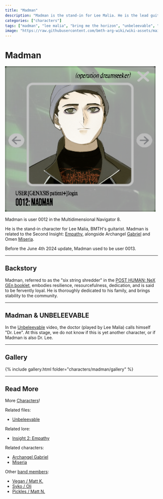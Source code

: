 ```yaml
---
title: "Madman"
description: "Madman is the stand-in for Lee Malia. He is the lead guitarist of Bring Me The Horizon."
categories: ["characters"]
tags: ["madman", "lee malia", "bring me the horizon", "unbeleevable", "bmth"]
image: "https://raw.githubusercontent.com/bmth-arg-wiki/wiki-assets/main/characters/madman/12madman.png"
---
```


# Madman

![Madman's avatar](https://raw.githubusercontent.com/bmth-arg-wiki/wiki-assets/main/characters/madman/12madman.png)

Madman is user 0012 in the Multidimensional Navigator 8.

He is the stand-in character for Lee Malia, BMTH's guitarist.
Madman is related to the Second Insight: [Empathy](../lore/insight2-empathy), 
alongside Archangel [Gabriel](gabriel) and Omen [Miseria](miseria).

Before the June 4th 2024 update, Madman used to be user 0013.

***

## Backstory

Madman, referred to as the "six string shredder" in the [POST HUMAN: NeX GEn booklet](../lore/booklet), 
embodies resilience, resourcefulness, dedication, and is said to be fervently loyal. 
He is thoroughly dedicated to his family, and brings stability to the community.

***

## Madman & UNBELEEVABLE

In the [Unbeleevable](../for-sof/unbeleevable) video, 
the doctor (played by Lee Malia) calls himself "Dr. Lee".
At this stage, we do not know if this is yet another character, 
or if Madman is also Dr. Lee. 

***

## Gallery

{% include gallery.html folder="characters/madman/gallery" %}

***

## Read More

More [Characters](characters)!

Related files:

- [Unbeleevable](../for-sof/unbeleevable)

Related lore:

- [Insight 2: Empathy](../lore/insight2-empathy)

Related characters:

- [Archangel Gabriel](gabriel)
- [Miseria](miseria)

Other [band members](characters#band-members):

- [Vegan / Matt K.](vegan)
- [Syko / Oli](syko)
- [Pickles / Matt N.](pickles)